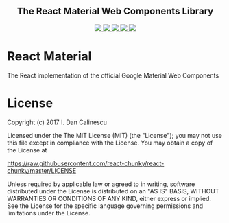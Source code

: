 <p align="center">
  <a href="https://github.com/react-material/react-material">
  </a>
  <h2 align="center"> The React Material Web Components Library
</h2>

  <p align="center">
    <a href="https://github.com/react-material/react-material"> <img src="https://img.shields.io/badge/react--material-core-blue.svg"> </a>
    <a href="https://www.npmjs.com/package/reactmaterial"> <img src="https://img.shields.io/npm/v/reactmaterial.svg"> </a>
    <a href="https://travis-ci.org/react-material/react-material"> <img src="https://travis-ci.org/react-material/react-material.svg?branch=master"> </a>
    <a href="https://codeclimate.com/github/react-material/react-material"> <img src="https://codeclimate.com/github/react-material/react-material/badges/gpa.svg"> </a>
    <a href="https://codeclimate.com/github/react-material/react-material"> <img src="https://codeclimate.com/github/react-material/react-material/badges/coverage.svg"> </a>
  </p>

</p>

# React Material

The React implementation of the official Google Material Web Components

# License

Copyright (c) 2017 I. Dan Calinescu

 Licensed under the The MIT License (MIT) (the "License");
 you may not use this file except in compliance with the License.
 You may obtain a copy of the License at

 https://raw.githubusercontent.com/react-chunky/react-chunky/master/LICENSE

 Unless required by applicable law or agreed to in writing, software
 distributed under the License is distributed on an "AS IS" BASIS,
 WITHOUT WARRANTIES OR CONDITIONS OF ANY KIND, either express or implied.
 See the License for the specific language governing permissions and
 limitations under the License.
